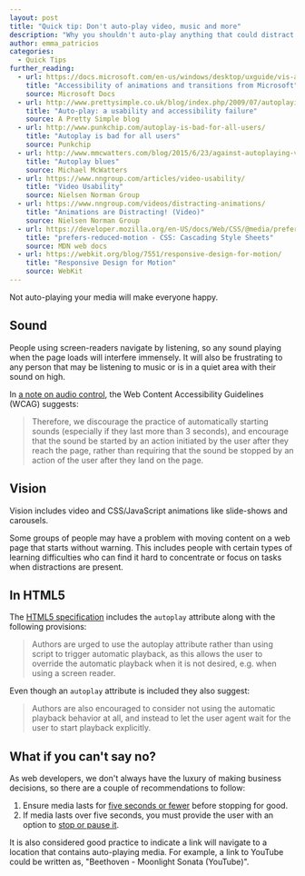 ```yaml
---
layout: post
title: "Quick tip: Don't auto-play video, music and more"
description: "Why you shouldn't auto-play anything that could distract the user from their main task."
author: emma_patricios
categories:
  - Quick Tips
further_reading:
  - url: https://docs.microsoft.com/en-us/windows/desktop/uxguide/vis-animations#accessibility
    title: "Accessibility of animations and transitions from Microsoft"
    source: Microsoft Docs
  - url: http://www.prettysimple.co.uk/blog/index.php/2009/07/autoplaying-videos/
    title: "Auto-play: a usability and accessibility failure"
    source: A Pretty Simple blog
  - url: http://www.punkchip.com/autoplay-is-bad-for-all-users/
    title: "Autoplay is bad for all users"
    source: Punkchip
  - url: http://www.mmcwatters.com/blog/2015/6/23/against-autoplaying-videos
    title: "Autoplay blues"
    source: Michael McWatters
  - url: https://www.nngroup.com/articles/video-usability/
    title: "Video Usability"
    source: Nielsen Norman Group
  - url: https://www.nngroup.com/videos/distracting-animations/
    title: "Animations are Distracting! (Video)"
    source: Nielsen Norman Group
  - url: https://developer.mozilla.org/en-US/docs/Web/CSS/@media/prefers-reduced-motion
    title: "prefers-reduced-motion - CSS: Cascading Style Sheets"
    source: MDN web docs
  - url: https://webkit.org/blog/7551/responsive-design-for-motion/
    title: "Responsive Design for Motion"
    source: WebKit
---
```


Not auto-playing your media will make everyone happy.

## Sound

People using screen-readers navigate by listening, so any sound playing when the page loads will interfere immensely. It will also be frustrating to any person that may be listening to music or is in a quiet area with their sound on high.

In [a note on audio control](https://www.w3.org/WAI/WCAG21/Understanding/audio-control.html), the Web Content Accessibility Guidelines (WCAG) suggests:

> Therefore, we discourage the practice of automatically starting sounds (especially if they last more than 3 seconds), and encourage that the sound be started by an action initiated by the user after they reach the page, rather than requiring that the sound be stopped by an action of the user after they land on the page.

## Vision

Vision includes video and CSS/JavaScript animations like slide-shows and carousels.

Some groups of people may have a problem with moving content on a web page that starts without warning. This includes people with certain types of learning difficulties who can find it hard to concentrate or focus on tasks when distractions are present. 

## In HTML5

The [HTML5 specification](https://w3c.github.io/html/semantics-embedded-content.html#element-attrdef-media-autoplay) includes the <code>autoplay</code> attribute along with the following provisions:

> Authors are urged to use the autoplay attribute rather than using script to trigger automatic playback, as this allows the user to override the automatic playback when it is not desired, e.g. when using a screen reader.

Even though an `autoplay` attribute is included they also suggest:

> Authors are also encouraged to consider not using the automatic playback behavior at all, and instead to let the user agent wait for the user to start playback explicitly.

## What if you can't say no?

As web developers, we don't always have the luxury of making business decisions, so there are a couple of recommendations to follow:

1. Ensure media lasts for [five seconds or fewer](https://www.w3.org/TR/WCAG21/#pause-stop-hide) before stopping for good.
1. If media lasts over five seconds, you must provide the user with an option to [stop or pause it](https://www.w3.org/WAI/WCAG21/Understanding/pause-stop-hide.html).

It is also considered good practice to indicate a link will navigate to a location that contains auto-playing media. For example, a link to YouTube could be written as, "Beethoven - Moonlight Sonata (YouTube)".
